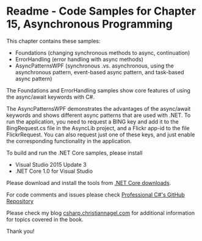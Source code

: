 # Readme - Code Samples for Chapter 15, Asynchronous Programming

This chapter contains these samples:

* Foundations (changing synchronous methods to async, continuation)
* ErrorHandling (error handling with async methods)
* AsyncPatternsWPF (synchronous .vs. asynchronous, using the asynchronous pattern, event-based async pattern, and task-based async pattern)

The Foundations and ErrorHandling samples show core features of using the async/await keywords with C#.

The AsyncPatternsWPF demonstrates the advantages of the async/await keywords and shows different async patterns that are used with .NET. To run the application, you need to request a BING key and add it to the BingRequest.cs file in the AsyncLib project, and a Flickr app-id to the file FlickrRequest. You can also request just one of these keys, and just enable the corresponding functionality in the application.

To build and run the .NET Core samples, please install
* Visual Studio 2015 Update 3
* .NET Core 1.0 for Visual Studio

Please download and install the tools from [.NET Core downloads](https://www.microsoft.com/net/core#windows).
 
For code comments and issues please check [Professional C#'s GitHub Repository](https://github.com/ProfessionalCSharp/ProfessionalCSharp6)

Please check my blog [csharp.christiannagel.com](https://csharp.christiannagel.com "csharp.christiannagel.com") for additional information for topics covered in the book.

Thank you!